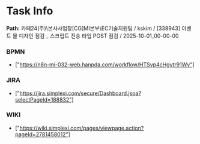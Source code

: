 # Task Info

**Path:** 카페24(주)\본사사업장\[CG]MI본부\EC기술지원팀 / kskim / [338943] 이벤트 몰 디자인 점검 _ 스크립트 전송 타입 POST 점검 / 2025-10-01_00-00-00

### BPMN
- ["https://n8n-mi-032-web.hanpda.com/workflow/HTSvp4cHgytr91Wy"]

### JIRA
- ["https://jira.simplexi.com/secure/Dashboard.jspa?selectPageId=188832"]

### WIKI
- ["https://wiki.simplexi.com/pages/viewpage.action?pageId=2781458012"]

